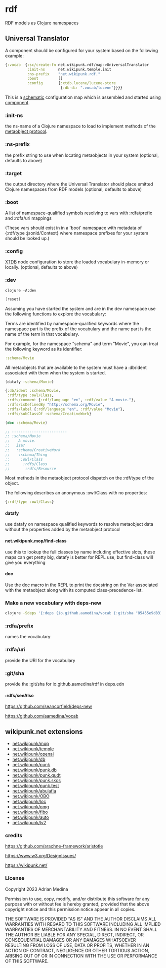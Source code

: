 # rdf
RDF models as Clojure namespaces

## Universal Translator
A component should be configured for your system based on the following
example:

``` clojure
{:vocab  {:sc/create-fn net.wikipunk.rdf/map->UniversalTranslator
          :init-ns      net.wikipunk.temple.init
          :ns-prefix    "net.wikipunk.rdf."
          :boot         []
          :config       {:xtdb.lucene/lucene-store
                         {:db-dir ".vocab/lucene"}}}}
```

This is a [schematic](https://github.com/walmartlabs/schematic)
configuration map which is assembled and started using
[component](https://github.com/stuartsierra/component).

### :init-ns
the ns-name of a Clojure namespace to load to implement methods of the
[metaobject protocol](https://github.com/aamedina/mop).

### :ns-prefix 
the prefix string to use when locating metaobjects in your system
(optional, defaults to above)

### :target
the output directory where the Universal Translator should place
emitted Clojure namespaces from RDF models 
(optional, defaults to above)

### :boot
A list of namespace-qualified symbols resolving to vars with
:rdfa/prefix and :rdfa/uri mappings

(These vars should exist in in a 'boot' namespace with metadata of
{:rdf/type :jsonld/Context} where namespace prefixes for your system
should be looked up.)

### :config
[XTDB](https://github.com/xtdb/xtdb) node configuration to store the
loaded vocabulary in-memory or locally. (optional, defaults to above)

### :dev

``` shell
clojure -A:dev
```

``` clojure
(reset)
```

Assuming you have started the system and are in the dev namespace use
the following functions to explore the vocabulary:

Terms are identified by namespace-qualified keywords where the
namespace part is the prefix of the vocabulary and the name part is
the name of the term in that vocabulary.

For example, for the namespace "schema" and term "Movie", you can
treat the following keyword as its identifier:

``` clojure
:schema/Movie
```

All metaobjects that are available to the system must have a :db/ident
associated with them when the system is started.

``` clojure
(datafy :schema/Movie)
```

``` clojure
{:db/ident :schema/Movie,
 :rdf/type :owl/Class,
 :rdfs/comment {:rdf/language "en", :rdf/value "A movie."},
 :rdfs/isDefinedBy "http://schema.org/Movie",
 :rdfs/label {:rdf/language "en", :rdf/value "Movie"},
 :rdfs/subClassOf :schema/CreativeWork}
```

``` clojure
(doc :schema/Movie)
```

``` clojure
;; -------------------------
;; :schema/Movie
;;    A movie.
;;   isa?
;;   :schema/CreativeWork
;;    :schema/Thing
;;     :owl/Class
;;      :rdfs/Class
;;       :rdfs/Resource
```

Most methods in the metaobject protocol dispatch on the :rdf/type of
the object.

The following describes an anonymous :owl/Class with no properties:
``` clojure
{:rdf/type :owl/Class}
```

#### datafy
use datafy on namespace qualified keywords to resolve metaobject data
without the properties added by the metaobject protocol
#### net.wikipunk.mop/find-class
use this to lookup the full classes by name including effective slots,
these maps can get pretty big, datafy is better for REPL use, but
find-class will give you everything
#### doc
Use the doc macro in the REPL to print the docstring on the Var
associated with the metaobject along with its computed
class-precedence-list. 

### Make a new vocabulary with deps-new
``` bash
clojure -Sdeps '{:deps {io.github.aamedina/vocab {:git/sha "85455e9d83106e75bd2fe9d5c8b9e2cb56c19891"}}}' -Tnew create :template aamedina/vocab :name net.wikipunk/example :rdfa/prefix "example" :rdfa/uri '"https://wikipunk.net/example/"' :git/sha '"e54ec56c3c17d6b2f6534942e74e2021783885df"'
```

### :rdfa/prefix 
names the vocabulary
### :rdfa/uri
provide the URI for the vocabulary
### :git/sha
provide the :git/sha for io.github.aamedina/rdf in deps.edn

#### :rdfs/seeAlso 
https://github.com/seancorfield/deps-new

https://github.com/aamedina/vocab

## wikipunk.net extensions
* [net.wikipunk/mop](https://github.com/aamedina/mop)
* [net.wikipunk/temple](https://github.com/aamedina/temple)
* [net.wikipunk/openai](https://github.com/aamedina/openai)
* [net.wikipunk/db](https://github.com/aamedina/db)
* [net.wikipunk/punk](https://github.com/aamedina/punk)
* [net.wikipunk/punk.db](https://github.com/aamedina/punk.db)
* [net.wikipunk/punk.qudt](https://github.com/aamedina/punk.qudt)
* [net.wikipunk/punk.skos](https://github.com/aamedina/punk.skos)
* [net.wikipunk/punk.test](https://github.com/aamedina/punk.test)
* [net.wikipunk/abulafia](https://github.com/aamedina/abulafia)
* [net.wikipunk/OBO](https://github.com/aamedina/OBO)
* [net.wikipunk/loc](https://github.com/aamedina/loc)
* [net.wikipunk/omg](https://github.com/aamedina/omg)
* [net.wikipunk/fibo](https://github.com/aamedina/fibo)
* [net.wikipunk/auto](https://github.com/aamedina/auto)
* [net.wikipunk/lv2](https://github.com/aamedina/lv2)

### credits
https://github.com/arachne-framework/aristotle

https://www.w3.org/DesignIssues/

https://wikipunk.net/

### License
Copyright 2023 Adrian Medina

Permission to use, copy, modify, and/or distribute this software for
any purpose with or without fee is hereby granted, provided that the
above copyright notice and this permission notice appear in all
copies.

THE SOFTWARE IS PROVIDED "AS IS" AND THE AUTHOR DISCLAIMS ALL
WARRANTIES WITH REGARD TO THIS SOFTWARE INCLUDING ALL IMPLIED
WARRANTIES OF MERCHANTABILITY AND FITNESS. IN NO EVENT SHALL THE
AUTHOR BE LIABLE FOR ANY SPECIAL, DIRECT, INDIRECT, OR CONSEQUENTIAL
DAMAGES OR ANY DAMAGES WHATSOEVER RESULTING FROM LOSS OF USE, DATA OR
PROFITS, WHETHER IN AN ACTION OF CONTRACT, NEGLIGENCE OR OTHER
TORTIOUS ACTION, ARISING OUT OF OR IN CONNECTION WITH THE USE OR
PERFORMANCE OF THIS SOFTWARE.
